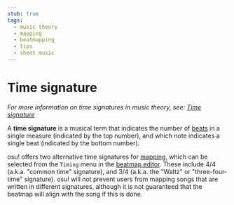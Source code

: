 ```yaml
---
stub: true
tags:
  - music theory
  - mapping
  - beatmapping
  - tips
  - sheet music
---
```


# Time signature

*For more information on time signatures in music theory, see: [Time signature](https://en.wikipedia.org/wiki/Time_signature)*

A **time signature** is a musical term that indicates the number of [beats](/wiki/Beat) in a single measure (indicated by the top number), and which note indicates a single beat (indicated by the bottom number).

osu! offers two alternative time signatures for [mapping](/wiki/Beatmapping), which can be selected from the `Timing` menu in the [beatmap editor](/wiki/Beatmap_Editor). These include 4/4 (a.k.a. "common time" signature), and 3/4 (a.k.a. the "Waltz" or "three-four-time" signature). osu! will not prevent users from mapping songs that are written in different signatures, although it is not guaranteed that the beatmap will align with the song if this is done.
